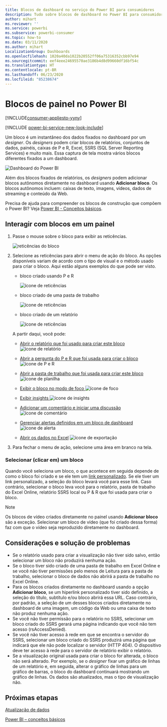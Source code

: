 ```yaml
---
title: Blocos de dashboard no serviço do Power BI para consumidores
description: Tudo sobre blocos de dashboard no Power BI para consumidores. Isso inclui blocos que são criados no SSRS (SQL Server Reporting Services).
author: mihart
ms.reviewer: ''
ms.service: powerbi
ms.subservice: powerbi-consumer
ms.topic: how-to
ms.date: 03/11/2020
ms.author: mihart
LocalizationGroup: Dashboards
ms.openlocfilehash: 1020a40da1022b20552ff06a75316352cbb97e94
ms.sourcegitcommit: eef4eee24695570ae3186b4d8d99660df16bf54c
ms.translationtype: HT
ms.contentlocale: pt-BR
ms.lasthandoff: 06/23/2020
ms.locfileid: "85238674"
---
```

# <a name="dashboard-tiles-in-power-bi"></a>Blocos de painel no Power BI

[!INCLUDE[consumer-appliesto-yyny](../includes/consumer-appliesto-ynny.md)]

[!INCLUDE [power-bi-service-new-look-include](../includes/power-bi-service-new-look-include.md)]

Um bloco é um instantâneo dos dados fixados no dashboard por um *designer*. Os *designers* podem criar blocos de relatórios, conjuntos de dados, painéis, caixas de P e R, Excel, SSRS (SQL Server Reporting Services) e muito mais.  Essa captura de tela mostra vários blocos diferentes fixados a um dashboard.

![Dashboard do Power BI](./media/end-user-tiles/power-bi-dash.png)


Além dos blocos fixados de relatórios, os *designers* podem adicionar blocos autônomos diretamente no dashboard usando **Adicionar bloco**. Os blocos autônomos incluem: caixas de texto, imagens, vídeos, dados de streaming e conteúdo da Web.

Precisa de ajuda para compreender os blocos de construção que compõem o Power BI?  Veja [Power BI - Conceitos básicos](end-user-basic-concepts.md).


## <a name="interacting-with-tiles-on-a-dashboard"></a>Interagir com blocos em um painel

1. Passe o mouse sobre o bloco para exibir as reticências.
   
    ![reticências do bloco](./media/end-user-tiles/ellipses_new.png)
2. Selecione as reticências para abrir o menu de ação do bloco. As opções disponíveis variam de acordo com o tipo de visual e o método usado para criar o bloco. Aqui estão alguns exemplos do que pode ser visto.

    - bloco criado usando P e R
   
        ![ícone de reticências](./media/end-user-tiles/power-bi-options-1.png)

    - bloco criado de uma pasta de trabalho
   
        ![ícone de reticências](./media/end-user-tiles/power-bi-options-2.png)

    - bloco criado de um relatório
   
        ![ícone de reticências](./media/end-user-tiles/power-bi-options-3.png)
   
    A partir daqui, você pode:
   
   * [Abrir o relatório que foi usado para criar este bloco ](end-user-reports.md) ![ícone de relatório](./media/end-user-tiles/chart-icon.jpg)  
   
   * [Abrir a pergunta do P e R que foi usada para criar o bloco ](end-user-reports.md) ![ícone de P e R](./media/end-user-tiles/qna-icon.png)  
   

   * [Abrir a pasta de trabalho que foi usada para criar este bloco ](end-user-reports.md) ![ícone de planilha](./media/end-user-tiles/power-bi-open-worksheet.png)  
   * [Exibir o bloco no modo de foco ](end-user-focus.md) ![ícone de foco](./media/end-user-tiles/fullscreen-icon.jpg)  
   * [Exibir insights ](end-user-insights.md) ![ícone de insights](./media/end-user-tiles/power-bi-insights.png)
   * [Adicionar um comentário e iniciar uma discussão](end-user-comment.md) ![ícone de comentário](./media/end-user-tiles/comment-icons.png)
   * [Gerenciar alertas definidos em um bloco de dashboard](end-user-alerts.md) ![ícone de alerta](./media/end-user-tiles/power-bi-alert-icon.png)
   * [Abrir os dados no Excel](end-user-export.md) ![ícone de exportação](./media/end-user-tiles/power-bi-export-icon.png)


3. Para fechar o menu de ação, selecione uma área em branco na tela.

### <a name="select-click-a-tile"></a>Selecionar (clicar em) um bloco
Quando você seleciona um bloco, o que acontece em seguida depende de como o bloco foi criado e se ele tem um [link personalizado](../create-reports/service-dashboard-edit-tile.md). Se ele tiver um link personalizado, a seleção do bloco levará você para esse link. Caso contrário, selecionar o bloco leva você para o relatório, pasta de trabalho do Excel Online, relatório SSRS local ou P & R que foi usada para criar o bloco.

> [!NOTE]
> Os blocos de vídeo criados diretamente no painel usando **Adicionar bloco** são a exceção. Selecionar um bloco de vídeo (que foi criado dessa forma) faz com que o vídeo seja reproduzido diretamente no dashboard.   
> 
> 

## <a name="considerations-and-troubleshooting"></a>Considerações e solução de problemas
* Se o relatório usado para criar a visualização não tiver sido salvo, então selecionar um bloco não produzirá nenhuma ação.
* Se o bloco tiver sido criado de uma pasta de trabalho em Excel Online e se você não tiver permissões pelo menos de Leitura para a pasta de trabalho, selecionar o bloco de dados não abrirá a pasta de trabalho no Excel Online.
* Para os blocos criados diretamente no dashboard usando a opção **Adicionar bloco**, se um hiperlink personalizado tiver sido definido, a seleção do título, subtítulo e/ou bloco abrirá essa URL.  Caso contrário, por padrão, a seleção de um desses blocos criados diretamente no dashboard de uma imagem, um código da Web ou uma caixa de texto não produz nenhuma ação.
* Se você não tiver permissão para o relatório no SSRS, selecionar um bloco criado do SSRS gerará uma página indicando que você não tem acesso (rsAccessDenied).
* Se você não tiver acesso à rede em que se encontra o servidor do SSRS, selecionar um bloco criado do SSRS produzirá uma página que indicará que ele não pode localizar o servidor (HTTP 404). O dispositivo deve ter acesso à rede para o servidor de relatório exibir o relatório.
* Se a visualização original usada para criar o bloco for alterada, o bloco não será alterado.  Por exemplo, se o *designer* fixar um gráfico de linhas de um relatório e, em seguida, alterar o gráfico de linhas para um gráfico de barras, o bloco do dashboard continuará mostrando um gráfico de linhas. Os dados são atualizados, mas o tipo de visualização não.

## <a name="next-steps"></a>Próximas etapas
[Atualização de dados](../connect-data/refresh-data.md)

[Power BI – conceitos básicos](end-user-basic-concepts.md)


